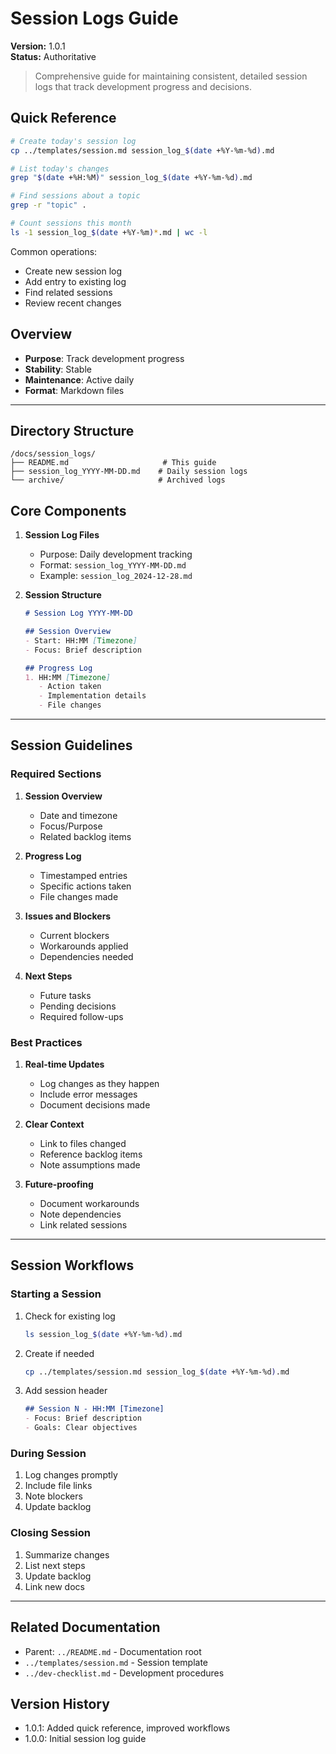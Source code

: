 # Session Logs Guide

**Version:** 1.0.1  
**Status:** Authoritative

> Comprehensive guide for maintaining consistent, detailed session logs that track development progress and decisions.

## Quick Reference
```bash
# Create today's session log
cp ../templates/session.md session_log_$(date +%Y-%m-%d).md

# List today's changes
grep "$(date +%H:%M)" session_log_$(date +%Y-%m-%d).md

# Find sessions about a topic
grep -r "topic" .

# Count sessions this month
ls -1 session_log_$(date +%Y-%m)*.md | wc -l
```

Common operations:
- Create new session log
- Add entry to existing log
- Find related sessions
- Review recent changes

## Overview
- **Purpose**: Track development progress
- **Stability**: Stable
- **Maintenance**: Active daily
- **Format**: Markdown files

---

## Directory Structure
```
/docs/session_logs/
├── README.md                     # This guide
├── session_log_YYYY-MM-DD.md    # Daily session logs
└── archive/                     # Archived logs
```

## Core Components

1. **Session Log Files**
   - Purpose: Daily development tracking
   - Format: `session_log_YYYY-MM-DD.md`
   - Example: `session_log_2024-12-28.md`

2. **Session Structure**
   ```markdown
   # Session Log YYYY-MM-DD
   
   ## Session Overview
   - Start: HH:MM [Timezone]
   - Focus: Brief description
   
   ## Progress Log
   1. HH:MM [Timezone]
      - Action taken
      - Implementation details
      - File changes
   ```

---

## Session Guidelines

### Required Sections
1. **Session Overview**
   - Date and timezone
   - Focus/Purpose
   - Related backlog items

2. **Progress Log**
   - Timestamped entries
   - Specific actions taken
   - File changes made

3. **Issues and Blockers**
   - Current blockers
   - Workarounds applied
   - Dependencies needed

4. **Next Steps**
   - Future tasks
   - Pending decisions
   - Required follow-ups

### Best Practices

1. **Real-time Updates**
   - Log changes as they happen
   - Include error messages
   - Document decisions made

2. **Clear Context**
   - Link to files changed
   - Reference backlog items
   - Note assumptions made

3. **Future-proofing**
   - Document workarounds
   - Note dependencies
   - Link related sessions

---

## Session Workflows

### Starting a Session
1. Check for existing log
   ```bash
   ls session_log_$(date +%Y-%m-%d).md
   ```

2. Create if needed
   ```bash
   cp ../templates/session.md session_log_$(date +%Y-%m-%d).md
   ```

3. Add session header
   ```markdown
   ## Session N - HH:MM [Timezone]
   - Focus: Brief description
   - Goals: Clear objectives
   ```

### During Session
1. Log changes promptly
2. Include file links
3. Note blockers
4. Update backlog

### Closing Session
1. Summarize changes
2. List next steps
3. Update backlog
4. Link new docs

---

## Related Documentation
- Parent: `../README.md` - Documentation root
- `../templates/session.md` - Session template
- `../dev-checklist.md` - Development procedures

## Version History
- 1.0.1: Added quick reference, improved workflows
- 1.0.0: Initial session log guide
